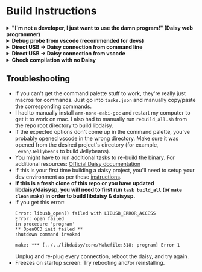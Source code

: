 # Build Instructions

<details>
<summary><b>"I'm not a developer, I just want to use the damn program!" (Daisy web programmer)</b></summary>

Note: If this is your first time installing anything on your Daisy, I recommend that you start by installing blink [(official instructions)](https://forum.electro-smith.com/t/welcome-to-daisy-get-started-here/15) as a way to learn the Daisy web programmer.

From the [Daisy web programmer](https://electro-smith.github.io/Programmer/):
1. With the eurorack module's power turned off, connect Daisy Seed via USB. If you're re-building, you'll need to briefly disconnect and then reconnect to reset things.
2. Put Daisy into bootloader mode by holding the BOOT button down, and then pressing the RESET button. Once you release the RESET button, you can also let go of the BOOT button. 
3. Download `_evan/project_name/build/project_name.bin`, where `project_name` is the name of the program you want, i.e. `Jellybeans`.
4. In the web programmer, click "connect". Select "DFU in FS mode"
6. Click "choose file" and select `project_name.bin`
7. Click "program"

I've tested this in Chrome, compatibility with other browsers may vary.

</details>


<details>
<summary><b>Debug probe from vscode (recommended for devs)</b></summary>
This is the recommended process for devs because it allows for debugging capabilities and it doesn't require Daisy to be reconnected and reset each time you build.

From a vscode instance in the desired project's directory (for example, `_evan/Jellybeans` to build Jellybeans):
1. Connect the [ST LINK-V3 debug probe](https://www.electro-smith.com/daisy/stlink-v3mini) to Daisy
2. With the device's power turned on, connect the debug probe to your computer via USB.
3. Hit (ctrl+p on Windows, cmd+shift+p on Mac) to bring up the command palette 
4. Type `task build_and_program` and hit enter

</details>

<details>
<summary><b>Direct USB -> Daisy connection from command line</b></summary>

From a vscode instance in the desired project's directory (for example, `_evan/Jellybeans` to build Jellybeans):
1. With the device's power turned off, connect Daisy Seed to your computer via USB. If you're re-building, you'll need to briefly disconnect and then reconnect to reset things.
2. Put Daisy into bootloader mode by holding the BOOT button down, and then pressing the RESET button. Once you release the RESET button, you can also let go of the BOOT button. 
3. `make program-dfu`
4. Disconnect USB and power on the module.

</details>

<details>
<summary><b>Direct USB -> Daisy connection from vscode</b></summary>

From a vscode instance in the desired project's directory (for example, `_evan/Jellybeans` to build Jellybeans):
1. With the device's power turned off, connect Daisy Seed to your computer via USB. If you're re-building, you'll need to briefly disconnect and then reconnect to reset things.
2. Put Daisy into bootloader mode by holding the BOOT button down, and then pressing the RESET button. Once you release the RESET button, you can also let go of the BOOT button. 
3. Hit (ctrl+p on Windows, cmd+shift+p Mac) to bring up the command palette 
4. Type `task build_and_program_dfu` and hit enter
5. Disconnect USB and power on the module

</details>

<details>
<summary><b> Check compilation with no Daisy </b></summary>
From the desired project's root directory (for example, `_evan/Jellybeans` for Jellybeans): `make`

</details>

## Troubleshooting
* If you can't get the command palette stuff to work, they're really just macros for commands. Just go into `tasks.json` and manually copy/paste the corresponding commands.
* I had to manually install `arm-none-eabi-gcc` and restart my computer to get it to work on mac. I also had to manually run `rebuild_all.sh` from the repo root directory to build libdaisy.
* If the expected options don't come up in the command palette, you've probably opened vscode in the wrong directory. Make sure it was opened from the desired project's directory (for example, `_evan/Jellybeans` to build Jellybeans).
* You might have to run additional tasks to re-build the binary. For additional resources: [Official Daisy documentation](https://github.com/electro-smith/DaisyWiki/wiki/1.-Setting-Up-Your-Development-Environment)
* If this is your first time building a daisy project, you'll need to setup your dev environment as per these [instructions](https://github.com/electro-smith/DaisyWiki/wiki/1.-Setting-Up-Your-Development-Environment).
* **If this is a fresh clone of this repo or you have updated libdaisy/daisysp, you will need to first run `task build_all` (or `make clean;make`) in order to build libdaisy & daisysp.**
* If you get this error:
    ```
    Error: libusb_open() failed with LIBUSB_ERROR_ACCESS
    Error: open failed
    in procedure 'program'
    ** OpenOCD init failed **
    shutdown command invoked

    make: *** [../../libdaisy/core/Makefile:318: program] Error 1
    ```
    Unplug and re-plug every connection, reboot the daisy, and try again.
* Freezes on startup screen: Try rebooting and/or reinstalling. 